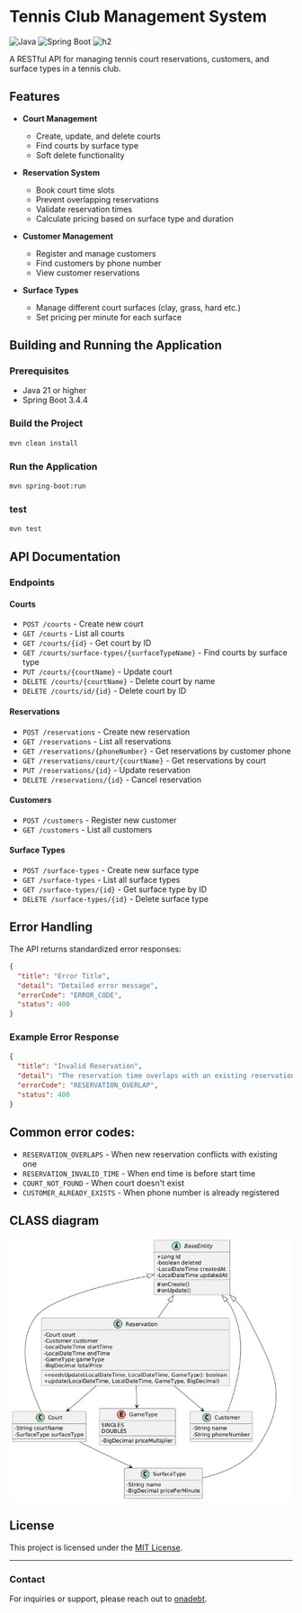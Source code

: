 # Tennis Club Management System

![Java](https://img.shields.io/badge/java-%23ED8B00.svg?style=for-the-badge&logo=openjdk&logoColor=white)
![Spring Boot](https://img.shields.io/badge/springboot-%236DB33F.svg?style=for-the-badge&logo=springboot&logoColor=white)
![h2](https://img.shields.io/badge/h2-%23316192.svg?style=for-the-badge&logo=h2&logoColor=white)

A RESTful API for managing tennis court reservations, customers, and surface types in a tennis club.

## Features

- **Court Management**
   - Create, update, and delete courts
   - Find courts by surface type
   - Soft delete functionality

- **Reservation System**
   - Book court time slots
   - Prevent overlapping reservations
   - Validate reservation times
   - Calculate pricing based on surface type and duration

- **Customer Management**
   - Register and manage customers
   - Find customers by phone number
   - View customer reservations

- **Surface Types**
   - Manage different court surfaces (clay, grass, hard etc.)
   - Set pricing per minute for each surface


## Building and Running the Application

### Prerequisites
- Java 21 or higher
- Spring Boot 3.4.4

### Build the Project
```bash
mvn clean install
```

### Run the Application
```bash
mvn spring-boot:run
```

### test
```bash
mvn test
```


## API Documentation

### Endpoints

#### Courts
- `POST /courts` - Create new court
- `GET /courts` - List all courts
- `GET /courts/{id}` - Get court by ID
- `GET /courts/surface-types/{surfaceTypeName}` - Find courts by surface type
- `PUT /courts/{courtName}` - Update court
- `DELETE /courts/{courtName}` - Delete court by name
- `DELETE /courts/id/{id}` - Delete court by ID

#### Reservations
- `POST /reservations` - Create new reservation
- `GET /reservations` - List all reservations
- `GET /reservations/{phoneNumber}` - Get reservations by customer phone
- `GET /reservations/court/{courtName}` - Get reservations by court
- `PUT /reservations/{id}` - Update reservation
- `DELETE /reservations/{id}` - Cancel reservation

#### Customers
- `POST /customers` - Register new customer
- `GET /customers` - List all customers

#### Surface Types
- `POST /surface-types` - Create new surface type
- `GET /surface-types` - List all surface types
- `GET /surface-types/{id}` - Get surface type by ID
- `DELETE /surface-types/{id}` - Delete surface type

## Error Handling

The API returns standardized error responses:

```json
{
  "title": "Error Title",
  "detail": "Detailed error message",
  "errorCode": "ERROR_CODE",
  "status": 400
}
```
### Example Error Response
```json
{
  "title": "Invalid Reservation",
  "detail": "The reservation time overlaps with an existing reservation.",
  "errorCode": "RESERVATION_OVERLAP",
  "status": 400
}
```


## Common error codes:
- `RESERVATION_OVERLAPS` - When new reservation conflicts with existing one
- `RESERVATION_INVALID_TIME` - When end time is before start time
- `COURT_NOT_FOUND` - When court doesn't exist
- `CUSTOMER_ALREADY_EXISTS` - When phone number is already registered


## CLASS diagram
![img.png](src/main/resources/static/img.png)

## License

This project is licensed under the [MIT License](LICENSE).

---

### Contact

For inquiries or support, please reach out to [onadebt](https://github.com/onadebt).